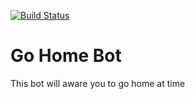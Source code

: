 [![Build Status](https://travis-ci.org/finnetrolle/gohome.svg?branch=master)](https://travis-ci.org/finnetrolle/gohome)

# Go Home Bot

This bot will aware you to go home at time

